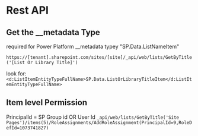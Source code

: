 # Rest API

## Get the __metadata Type

required for Power Platform 
__metadata typey "SP.Data.ListNameItem"

`https://[tenant].sharepoint.com/sites/[site]/_api/web/lists/GetByTitle('[List Or Library Title]')`

look for:
`<d:ListItemEntityTypeFullName>SP.Data.ListOrLibraryTitleItem</d:ListItemEntityTypeFullName>`

## Item level Permission

PrincipalId = SP Group id OR User Id
`_api/web/lists/GetByTitle('Site Pages')/items(5)/RoleAssignments/AddRoleAssignment(PrincipalId=9,RoleDefId=1073741827)`
